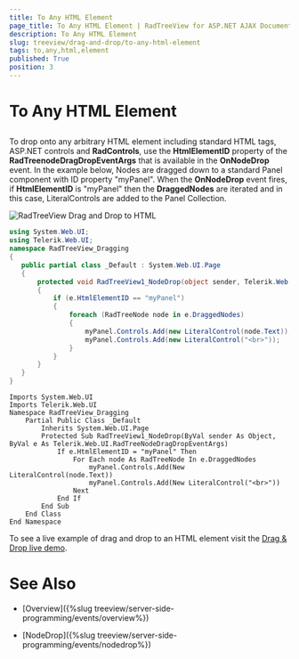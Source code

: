 ```yaml
---
title: To Any HTML Element
page_title: To Any HTML Element | RadTreeView for ASP.NET AJAX Documentation
description: To Any HTML Element
slug: treeview/drag-and-drop/to-any-html-element
tags: to,any,html,element
published: True
position: 3
---
```


# To Any HTML Element



## 

To drop onto any arbitrary HTML element including standard HTML tags, ASP.NET controls and **RadControls**, use the **HtmlElementID** property of the **RadTreenodeDragDropEventArgs** that is available in the **OnNodeDrop** event. In the example below, Nodes are dragged down to a standard Panel component with ID property "myPanel". When the **OnNodeDrop** event fires, if **HtmlElementID** is "myPanel" then the **DraggedNodes** are iterated and in this case, LiteralControls are added to the Panel Collection.

![RadTreeView Drag and Drop to HTML](images/treeview_draganddroptohtmlelementspng.png)



````C#
using System.Web.UI;
using Telerik.Web.UI;
namespace RadTreeView_Dragging
{
   public partial class _Default : System.Web.UI.Page
   {
       protected void RadTreeView1_NodeDrop(object sender, Telerik.Web.UI.RadTreeNodeDragDropEventArgs e)
       {
           if (e.HtmlElementID == "myPanel")
           {
               foreach (RadTreeNode node in e.DraggedNodes)
               {
                   myPanel.Controls.Add(new LiteralControl(node.Text));
                   myPanel.Controls.Add(new LiteralControl("<br>"));
               }
           }
       }
   }
}      
````
````VB.NET
Imports System.Web.UI
Imports Telerik.Web.UI
Namespace RadTreeView_Dragging
    Partial Public Class _Default
        Inherits System.Web.UI.Page
        Protected Sub RadTreeView1_NodeDrop(ByVal sender As Object, ByVal e As Telerik.Web.UI.RadTreeNodeDragDropEventArgs)
            If e.HtmlElementID = "myPanel" Then
                For Each node As RadTreeNode In e.DraggedNodes
                    myPanel.Controls.Add(New LiteralControl(node.Text))
                    myPanel.Controls.Add(New LiteralControl("<br>"))
                Next
            End If
        End Sub
    End Class
End Namespace
````


To see a live example of drag and drop to an HTML element visit the [Drag & Drop live demo](https://demos.telerik.com/aspnet-ajax/TreeView/Examples/Functionality/DragAndDropNodes/DefaultCS.aspx).

# See Also

 * [Overview]({%slug treeview/server-side-programming/events/overview%})

 * [NodeDrop]({%slug treeview/server-side-programming/events/nodedrop%})
